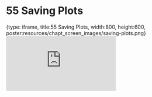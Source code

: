 # 55 Saving Plots
 
{type: iframe, title:55 Saving Plots, width:800, height:600, poster:resources/chapt_screen_images/saving-plots.png}
![](https://datatrail-jhu.github.io/DataTrail_ReOrg/no_toc/saving-plots.html)
 

 
